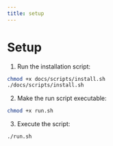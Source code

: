 ```yaml
---
title: setup
---
```


# Setup

1. Run the installation script:
```bash
chmod +x docs/scripts/install.sh
./docs/scripts/install.sh
```

2. Make the run script executable:
```bash
chmod +x run.sh
```

3. Execute the script:
```bash
./run.sh
```